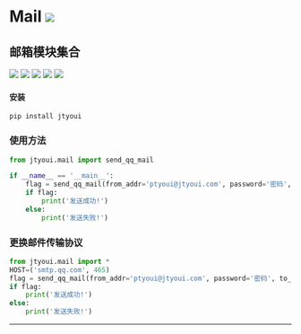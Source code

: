 # **Mail** [![](https://gitee.com/tyoui/logo/raw/master/logo/photolog.png)][1]

## 邮箱模块集合
[![](https://img.shields.io/badge/个人网站-jtyoui-yellow.com.svg)][1]
[![](https://img.shields.io/badge/Python-3.6-green.svg)]()
[![](https://img.shields.io/badge/BlogWeb-Tyoui-bule.svg)][1]
[![](https://img.shields.io/badge/Email-jtyoui@qq.com-red.svg)]()
[![](https://img.shields.io/badge/项目-邮箱-black.svg)]()


#### 安装
    pip install jtyoui

### 使用方法
```python
from jtyoui.mail import send_qq_mail

if __name__ == '__main__':
    flag = send_qq_mail(from_addr='ptyoui@jtyoui.com', password='密码', to_addr='jtyoui@jtyoui.com',content='测试邮箱', subject='政治文件', files='政治.txt')
    if flag:
        print('发送成功!')
    else:
        print('发送失败!')
```

### 更换邮件传输协议
```python
from jtyoui.mail import *
HOST=('smtp.qq.com', 465)
flag = send_qq_mail(from_addr='ptyoui@jtyoui.com', password='密码', to_addr='jtyoui@jtyoui.com',content='测试邮箱', subject='政治文件', files='政治.txt',host=HOST)
if flag:
    print('发送成功!')
else:
    print('发送失败!')
```
***
[1]: https://blog.jtyoui.com